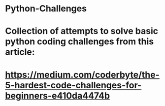# Python-Challenges
# Collection of attempts to solve basic python coding challenges from this article:
# https://medium.com/coderbyte/the-5-hardest-code-challenges-for-beginners-e410da4474b
